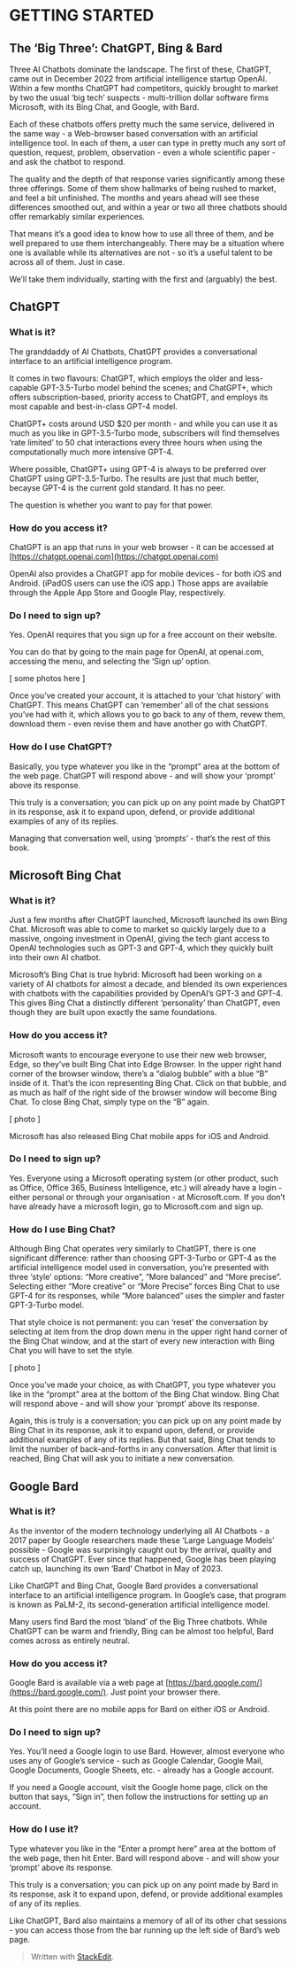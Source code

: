 ﻿

<H1>GETTING STARTED</H1>

  

<h2>The ‘Big Three’: ChatGPT, Bing & Bard</h2>

  

Three AI Chatbots dominate the landscape. The first of these, ChatGPT, came out in December 2022 from artificial intelligence startup OpenAI. Within a few months ChatGPT had competitors, quickly brought to market by two the usual ‘big tech’ suspects - multi-trillion dollar software firms Microsoft, with its Bing Chat, and Google, with Bard.

  

Each of these chatbots offers pretty much the same service, delivered in the same way - a Web-browser based conversation with an artificial intelligence tool. In each of them, a user can type in pretty much any sort of question, request, problem, observation - even a whole scientific paper - and ask the chatbot to respond.

  

The quality and the depth of that response varies significantly among these three offerings. Some of them show hallmarks of being rushed to market, and feel a bit unfinished. The months and years ahead will see these differences smoothed out, and within a year or two all three chatbots should offer remarkably similar experiences.

  

That means it’s a good idea to know how to use all three of them, and be well prepared to use them interchangeably. There may be a situation where one is available while its alternatives are not - so it’s a useful talent to be across all of them. Just in case.

  

We’ll take them individually, starting with the first and (arguably) the best.

  

<h2>ChatGPT</h2>

  

<h3>What is it?</h3>

  

The granddaddy of AI Chatbots, ChatGPT provides a conversational interface to an artificial intelligence program.

  

It comes in two flavours: ChatGPT, which employs the older and less-capable GPT-3.5-Turbo model behind the scenes; and ChatGPT+, which offers subscription-based, priority access to ChatGPT, and employs its most capable and best-in-class GPT-4 model.

  

ChatGPT+ costs around USD $20 per month - and while you can use it as much as you like in GPT-3.5-Turbo mode, subscribers will find themselves ‘rate limited’ to 50 chat interactions every three hours when using the computationally much more intensive GPT-4.

  

Where possible, ChatGPT+ using GPT-4 is always to be preferred over ChatGPT using GPT-3.5-Turbo. The results are just that much better, becayse GPT-4 is the current gold standard. It has no peer.

  

The question is whether you want to pay for that power.

  

<h3>How do you access it?</h3>

  

ChatGPT is an app that runs in your web browser - it can be accessed at [https://chatgpt.openai.com](https://chatgpt.openai.com)

  

OpenAI also provides a ChatGPT app for mobile devices - for both iOS and Android. (iPadOS users can use the iOS app.) Those apps are available through the Apple App Store and Google Play, respectively.

  

<h3>Do I need to sign up?</h3>

  

Yes. OpenAI requires that you sign up for a free account on their website.

  

You can do that by going to the main page for OpenAI, at openai.com, accessing the menu, and selecting the ‘Sign up’ option.

  

[ some photos here ]

  

Once you’ve created your account, it is attached to your ‘chat history’ with ChatGPT. This means ChatGPT can ‘remember’ all of the chat sessions you’ve had with it, which allows you to go back to any of them, revew them, download them - even revise them and have another go with ChatGPT.

  

<h3>How do I use ChatGPT?</h3>

  

Basically, you type whatever you like in the “prompt” area at the bottom of the web page. ChatGPT will respond above - and will show your ‘prompt’ above its response.

  

This truly is a conversation; you can pick up on any point made by ChatGPT in its response, ask it to expand upon, defend, or provide additional examples of any of its replies.

  

Managing that conversation well, using ‘prompts’ - that’s the rest of this book.

  
  

<h2>Microsoft Bing Chat</h2>

  

<h3>What is it?</h3>

  

Just a few months after ChatGPT launched, Microsoft launched its own Bing Chat. Microsoft was able to come to market so quickly largely due to a massive, ongoing investment in OpenAI, giving the tech giant access to OpenAI technologies such as GPT-3 and GPT-4, which they quickly built into their own AI chatbot.

  

Microsoft’s Bing Chat is true hybrid: Microsoft had been working on a variety of AI chatbots for almost a decade, and blended its own experiences with chatbots with the capabilities provided by OpenAI’s GPT-3 and GPT-4. This gives Bing Chat a distinctly different ‘personality’ than ChatGPT, even though they are built upon exactly the same foundations.

  

<h3>How do you access it?</h3>

  

Microsoft wants to encourage everyone to use their new web browser, Edge, so they’ve built Bing Chat into Edge Browser. In the upper right hand corner of the browser window, there’s a “dialog bubble” with a blue “B” inside of it. That’s the icon representing Bing Chat. Click on that bubble, and as much as half of the right side of the browser window will become Bing Chat. To close Bing Chat, simply type on the “B” again.

  

[ photo ]

  

Microsoft has also released Bing Chat mobile apps for iOS and Android.

  

<h3>Do I need to sign up?</h3>

  

Yes. Everyone using a Microsoft operating system (or other product, such as Office, Office 365, Business Intelligence, etc.) will already have a login - either personal or through your organisation - at Microsoft.com. If you don’t have already have a microsoft login, go to Microsoft.com and sign up.

  

<h3>How do I use Bing Chat?</h3>

  

Although Bing Chat operates very similarly to ChatGPT, there is one significant difference: rather than choosing GPT-3-Turbo or GPT-4 as the artificial intelligence model used in conversation, you’re presented with three ‘style’ options: “More creative”, “More balanced” and “More precise”. Selecting either “More creative” or “More Precise” forces Bing Chat to use GPT-4 for its responses, while “More balanced” uses the simpler and faster GPT-3-Turbo model.

  

That style choice is not permanent: you can ‘reset’ the conversation by selecting at item from the drop down menu in the upper right hand corner of the Bing Chat window, and at the start of every new interaction with Bing Chat you will have to set the style.

  

[ photo ]

  

Once you’ve made your choice, as with ChatGPT, you type whatever you like in the “prompt” area at the bottom of the Bing Chat window. Bing Chat will respond above - and will show your ‘prompt’ above its response.

  

Again, this is truly is a conversation; you can pick up on any point made by Bing Chat in its response, ask it to expand upon, defend, or provide additional examples of any of its replies. But that said, Bing Chat tends to limit the number of back-and-forths in any conversation. After that limit is reached, Bing Chat will ask you to initiate a new conversation.

  
  

<h2>Google Bard</h2>

  

<h3>What is it?</h3>

  

As the inventor of the modern technology underlying all AI Chatbots - a 2017 paper by Google researchers made these ‘Large Language Models’ possible - Google was surprisingly caught out by the arrival, quality and success of ChatGPT. Ever since that happened, Google has been playing catch up, launching its own ‘Bard’ Chatbot in May of 2023.

  

Like ChatGPT and Bing Chat, Google Bard provides a conversational interface to an artificial intelligence program. In Google’s case, that program is known as PaLM-2, its second-generation artificial intelligence model.

  

Many users find Bard the most ‘bland’ of the Big Three chatbots. While ChatGPT can be warm and friendly, Bing can be almost too helpful, Bard comes across as entirely neutral.

  

<h3>How do you access it?</h3>

  

Google Bard is available via a web page at [https://bard.google.com/](https://bard.google.com/). Just point your browser there.

  

At this point there are no mobile apps for Bard on either iOS or Android.

  

<h3>Do I need to sign up?</h3>

  

Yes. You’ll need a Google login to use Bard. However, almost everyone who uses any of Google’s service - such as Google Calendar, Google Mail, Google Documents, Google Sheets, etc. - already has a Google account.

  

If you need a Google account, visit the Google home page, click on the button that says, “Sign in”, then follow the instructions for setting up an account.

  

<h3>How do I use it?</h3>

  

Type whatever you like in the “Enter a prompt here” area at the bottom of the web page, then hit Enter. Bard will respond above - and will show your ‘prompt’ above its response.

  

This truly is a conversation; you can pick up on any point made by Bard in its response, ask it to expand upon, defend, or provide additional examples of any of its replies.

  

Like ChatGPT, Bard also maintains a memory of all of its other chat sessions - you can access those from the bar running up the left side of Bard’s web page.

> Written with [StackEdit](https://stackedit.io/).
